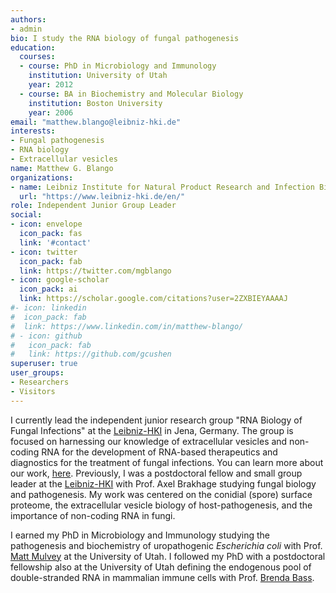 ```yaml
---
authors:
- admin
bio: I study the RNA biology of fungal pathogenesis
education:
  courses:
  - course: PhD in Microbiology and Immunology
    institution: University of Utah
    year: 2012
  - course: BA in Biochemistry and Molecular Biology
    institution: Boston University
    year: 2006
email: "matthew.blango@leibniz-hki.de"
interests:
- Fungal pathogenesis
- RNA biology
- Extracellular vesicles 
name: Matthew G. Blango
organizations:
- name: Leibniz Institute for Natural Product Research and Infection Biology (Leibniz-HKI)
  url: "https://www.leibniz-hki.de/en/"
role: Independent Junior Group Leader
social:
- icon: envelope
  icon_pack: fas
  link: '#contact'
- icon: twitter
  icon_pack: fab
  link: https://twitter.com/mgblango
- icon: google-scholar
  icon_pack: ai
  link: https://scholar.google.com/citations?user=2ZXBIEYAAAAJ
#- icon: linkedin
#  icon_pack: fab
#  link: https://www.linkedin.com/in/matthew-blango/
# - icon: github
#   icon_pack: fab
#   link: https://github.com/gcushen
superuser: true
user_groups:
- Researchers
- Visitors
---
```


I currently lead the independent junior research group "RNA Biology of Fungal Infections" at the [Leibniz-HKI](https://www.leibniz-hki.de/en/home.html) in Jena, Germany. The group is focused on harnessing our knowledge of extracellular vesicles and non-coding RNA for the development of RNA-based therapeutics and diagnostics for the treatment of fungal infections. You can learn more about our work, [here](https://blangolab.com). Previously, I was a postdoctoral fellow and small group leader at the [Leibniz-HKI](https://www.leibniz-hki.de/en/home.html) with Prof. Axel Brakhage studying fungal biology and pathogenesis. My work was centered on the conidial (spore) surface proteome, the extracellular vesicle biology of host-pathogenesis, and the importance of non-coding RNA in fungi.

I earned my PhD in Microbiology and Immunology studying the pathogenesis and biochemistry of uropathogenic *Escherichia coli* with Prof. [Matt Mulvey](https://www.bioscience.utah.edu/faculty/mulvey/mulvey.php) at the University of Utah. I followed my PhD with a postdoctoral fellowship also at the University of Utah defining the endogenous pool of double-stranded RNA in mammalian immune cells with Prof. [Brenda Bass](https://biochem.utah.edu/bass/). 

